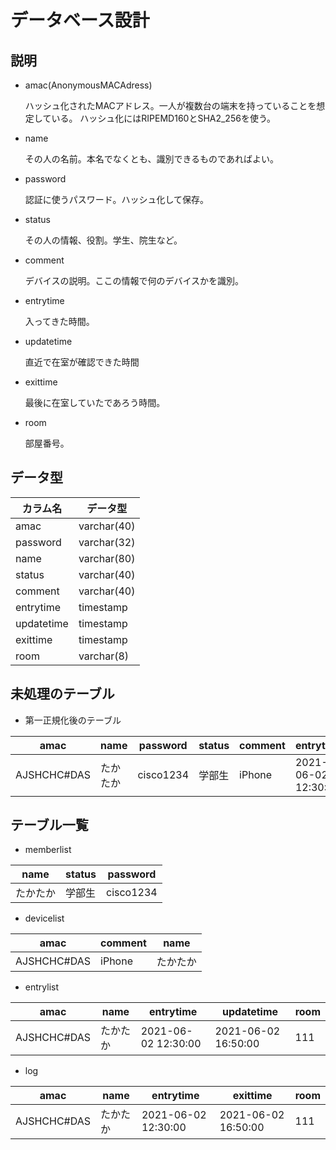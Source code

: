 # **データベース設計**

## 説明
* amac(AnonymousMACAdress)

  ハッシュ化されたMACアドレス。一人が複数台の端末を持っていることを想定している。
  ハッシュ化にはRIPEMD160とSHA2_256を使う。

* name

  その人の名前。本名でなくとも、識別できるものであればよい。

* password
  
  認証に使うパスワード。ハッシュ化して保存。
 
* status
  
  その人の情報、役割。学生、院生など。
  
* comment
  
  デバイスの説明。ここの情報で何のデバイスかを識別。

* entrytime

  入ってきた時間。

* updatetime

  直近で在室が確認できた時間

* exittime

  最後に在室していたであろう時間。

* room

  部屋番号。
  
## データ型
|  カラム名  |  データ型  |
|----|----|
|  amac  |  varchar(40) |
| password | varchar(32) |
| name | varchar(80) |
| status | varchar(40) |
| comment | varchar(40) |
| entrytime | timestamp |
| updatetime | timestamp |
| exittime | timestamp |
| room | varchar(8) |


## 未処理のテーブル
* 第一正規化後のテーブル　

|  amac |  name  | password |  status  |  comment  |  entrytime  | updatetime |  exittime  | room |
| ---- | ---- |----|----|----|----|----|----|----|
|  AJSHCHC#DAS  |  たかたか  |  cisco1234  |  学部生  |  iPhone  |   2021-06-02 12:30:00 | 2021-06-02 16:50:00 | 2021-06-02 16:50:00 |  111 |

## テーブル一覧

* memberlist

| name | status | password |
|----|----|----|
| たかたか | 学部生 | cisco1234 |

* devicelist

| amac | comment | name |
|----|----|----|
| AJSHCHC#DAS | iPhone | たかたか |        

* entrylist

| amac | name | entrytime | updatetime |room |
|----|----|----|----|----|
| AJSHCHC#DAS | たかたか | 2021-06-02 12:30:00 | 2021-06-02 16:50:00 | 111 |

* log

| amac | name | entrytime | exittime |room |
|----|----|----|----|----|
| AJSHCHC#DAS | たかたか | 2021-06-02 12:30:00 | 2021-06-02 16:50:00 | 111 |

